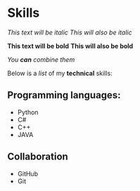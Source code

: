# Skills

*This text will be italic*
_This will also be italic_

**This text will be bold**
__This will also be bold__

_You **can** combine them_

Below is a _list_ of my **technical** skills:

## Programming languages:
- Python
- C#
- C++
- JAVA

## Collaboration
- GitHub
- Git
